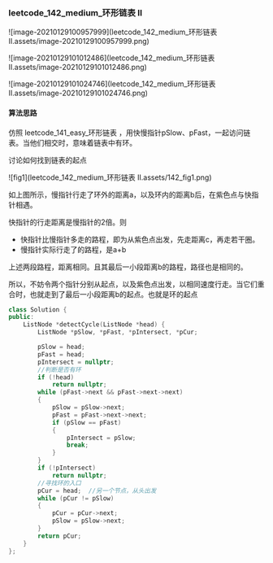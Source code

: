 ### leetcode_142_medium_环形链表 Ⅱ

![image-20210129100957999](leetcode_142_medium_环形链表 Ⅱ.assets/image-20210129100957999.png)

![image-20210129101012486](leetcode_142_medium_环形链表 Ⅱ.assets/image-20210129101012486.png)

![image-20210129101024746](leetcode_142_medium_环形链表 Ⅱ.assets/image-20210129101024746.png)

#### 算法思路

仿照 leetcode_141_easy_环形链表 ，用快慢指针pSlow、pFast，一起访问链表。当他们相交时，意味着链表中有环。

讨论如何找到链表的起点

![fig1](leetcode_142_medium_环形链表 Ⅱ.assets/142_fig1.png)

如上图所示，慢指针行走了环外的距离a，以及环内的距离b后，在紫色点与快指针相遇。

快指针的行走距离是慢指针的2倍。则

- 快指针比慢指针多走的路程，即为从紫色点出发，先走距离c，再走若干圈。
- 慢指针实际行走了的路程，是a+b

上述两段路程，距离相同。且其最后一小段距离b的路程，路径也是相同的。

所以，不妨令两个指针分别从起点，以及紫色点出发，以相同速度行走。当它们重合时，也就走到了最后一小段距离b的起点。也就是环的起点

```c++
class Solution {
public:
	ListNode *detectCycle(ListNode *head) {
		ListNode *pSlow, *pFast, *pIntersect, *pCur;

		pSlow = head;
		pFast = head;
		pIntersect = nullptr;
		//判断是否有环
		if (!head)
			return nullptr;
		while (pFast->next && pFast->next->next)
		{
			pSlow = pSlow->next;
			pFast = pFast->next->next;
			if (pSlow == pFast)
			{
				pIntersect = pSlow;
				break;
			}
		}
		if (!pIntersect)
			return nullptr;
		//寻找环的入口
		pCur = head;  //另一个节点，从头出发
		while (pCur != pSlow)
		{
			pCur = pCur->next;
			pSlow = pSlow->next;
		}
		return pCur;
	}
};
```


